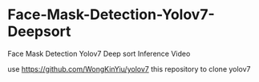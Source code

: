 # Face-Mask-Detection-Yolov7-Deepsort
Face Mask Detection Yolov7 Deep sort Inference Video

use  https://github.com/WongKinYiu/yolov7 
this repository to clone yolov7 
